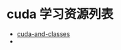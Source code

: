 # cuda 学习资源列表

* [cuda-and-classes](https://stackoverflow.com/questions/6978643/cuda-and-classes)
* ​